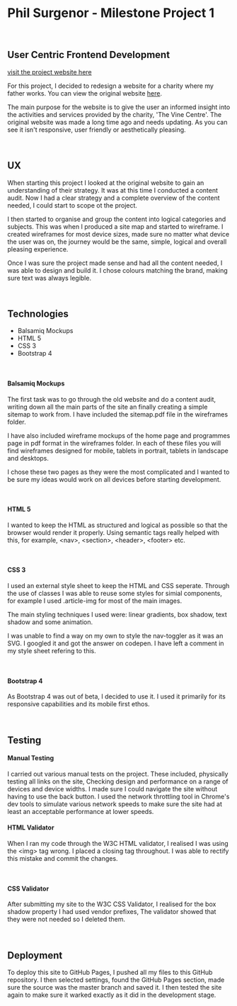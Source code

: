 Phil Surgenor - Milestone Project 1
===

<br>

## User Centric Frontend Development
[visit the project website here](https://philsurgenor.github.io/milestone1/)


For this project, I decided to redesign a website for a charity where my father works.
You can view the original website [here](http://www.vinecentre.org).

The main purpose for the website is to give the user an informed insight into the activities and services provided by the charity, 'The Vine Centre'.
The original website was made a long time ago and needs updating. As you can see it isn't responsive, user friendly or aesthetically pleasing.

<br>

## UX

When starting this project I looked at the original website to gain an understanding of their strategy. It was at this time I conducted a content audit. Now I had a clear strategy and a complete overview of the content needed, I could start to scope ot the project.

I then started to organise and group the content into logical categories and subjects. This was when I produced a site map and started to wireframe. I created wireframes for most device sizes, made sure no matter what device the user was on, the journey would be the same, simple, logical and overall pleasing experience.

Once I was sure the project made sense and had all the content needed, I was able to design and build it. I chose colours matching the brand, making sure text was always legible.

<br>

## Technologies

 - Balsamiq Mockups
 - HTML 5
 - CSS 3
 - Bootstrap 4

<br>

#### Balsamiq Mockups

The first task was to go through the old website and do a content audit, writing down all the main parts of the site an finally creating a simple sitemap to work from.
I have included the sitemap.pdf file in the wireframes folder.

I have also included wireframe mockups of the home page and programmes page in pdf format in the wireframes folder. In each of these files you will find wireframes
designed for mobile, tablets in portrait, tablets in landscape and desktops.

I chose these two pages as they were the most complicated and I wanted to be sure my ideas would work on all devices before starting development.

<br>

#### HTML 5

I wanted to keep the HTML as structured and logical as possible so that the browser would render it properly. Using semantic tags really helped with this, for example, \<nav>, \<section>, \<header>, \<footer> etc.

<br>

#### CSS 3

I used an external style sheet to keep the HTML and CSS seperate. Through the use of classes I was able to reuse some styles for simial components, for example I used .article-img for most of the main images.

The main styling techniques I used were: linear gradients, box shadow, text shadow and some animation.

I was unable to find a way on my own to style the nav-toggler as it was an SVG. I googled it and got the answer on codepen. I have left a comment in my style sheet refering to this.

<br>

#### Bootstrap 4

As Bootstrap 4 was out of beta, I decided to use it. I used it primarily for its responsive capabilities and its mobile first ethos.

<br>

## Testing

#### Manual Testing

I carried out various manual tests on the project. These included, physically testing all links on the site, Checking design and performance on a range of devices and device widths. I made sure I could navigate the site without having to use the back button. I used the network throttling tool in Chrome's dev tools to simulate various network speeds to make sure the site had at least an acceptable performance at lower speeds.
<br>

#### HTML Validator

When I ran my code through the W3C HTML validator, I realised I was using the \<img> tag wrong. I placed a closing tag throughout. I was able to rectify this mistake and commit the changes.

<br>

#### CSS Validator

After submitting my site to the W3C CSS Validator, I realised for the box shadow property I had used vendor prefixes, The validator showed that they were not needed so I deleted them.

<br>

## Deployment

To deploy this site to GitHub Pages, I pushed all my files to this GitHub repository. I then selected settings, found the GitHub Pages section, made sure the source was the master branch and saved it. I then tested the site again to make sure it warked exactly as it did in the development stage.